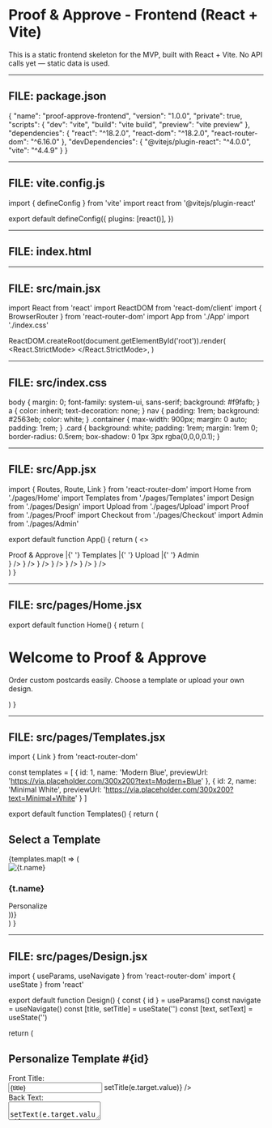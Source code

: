 # Proof & Approve - Frontend (React + Vite)

This is a static frontend skeleton for the MVP, built with React + Vite. No API calls yet — static data is used.

---

## FILE: package.json

{
"name": "proof-approve-frontend",
"version": "1.0.0",
"private": true,
"scripts": {
"dev": "vite",
"build": "vite build",
"preview": "vite preview"
},
"dependencies": {
"react": "^18.2.0",
"react-dom": "^18.2.0",
"react-router-dom": "^6.16.0"
},
"devDependencies": {
"@vitejs/plugin-react": "^4.0.0",
"vite": "^4.4.9"
}
}

---

## FILE: vite.config.js

import { defineConfig } from 'vite'
import react from '@vitejs/plugin-react'

export default defineConfig({
plugins: [react()],
})

---

## FILE: index.html

<!DOCTYPE html>
<html lang="en">
  <head>
    <meta charset="UTF-8" />
    <meta name="viewport" content="width=device-width, initial-scale=1.0" />
    <title>Proof & Approve</title>
  </head>
  <body>
    <div id="root"></div>
    <script type="module" src="/src/main.jsx"></script>
  </body>
</html>

---

## FILE: src/main.jsx

import React from 'react'
import ReactDOM from 'react-dom/client'
import { BrowserRouter } from 'react-router-dom'
import App from './App'
import './index.css'

ReactDOM.createRoot(document.getElementById('root')).render(
<React.StrictMode>
<BrowserRouter>
<App />
</BrowserRouter>
</React.StrictMode>,
)

---

## FILE: src/index.css

body {
margin: 0;
font-family: system-ui, sans-serif;
background: #f9fafb;
}
a {
color: inherit;
text-decoration: none;
}
nav {
padding: 1rem;
background: #2563eb;
color: white;
}
.container {
max-width: 900px;
margin: 0 auto;
padding: 1rem;
}
.card {
background: white;
padding: 1rem;
margin: 1rem 0;
border-radius: 0.5rem;
box-shadow: 0 1px 3px rgba(0,0,0,0.1);
}

---

## FILE: src/App.jsx

import { Routes, Route, Link } from 'react-router-dom'
import Home from './pages/Home'
import Templates from './pages/Templates'
import Design from './pages/Design'
import Upload from './pages/Upload'
import Proof from './pages/Proof'
import Checkout from './pages/Checkout'
import Admin from './pages/Admin'

export default function App() {
return (
<>
<nav>
<Link to="/">Proof & Approve</Link> |{' '}
<Link to="/templates">Templates</Link> |{' '}
<Link to="/upload">Upload</Link> |{' '}
<Link to="/admin">Admin</Link>
</nav>
<div className="container">
<Routes>
<Route path="/" element={<Home />} />
<Route path="/templates" element={<Templates />} />
<Route path="/design/:id" element={<Design />} />
<Route path="/upload" element={<Upload />} />
<Route path="/proof" element={<Proof />} />
<Route path="/checkout" element={<Checkout />} />
<Route path="/admin" element={<Admin />} />
</Routes>
</div>
</>
)
}

---

## FILE: src/pages/Home.jsx

export default function Home() {
return (
<div>
<h1>Welcome to Proof & Approve</h1>
<p>Order custom postcards easily. Choose a template or upload your own design.</p>
</div>
)
}

---

## FILE: src/pages/Templates.jsx

import { Link } from 'react-router-dom'

const templates = [
{ id: 1, name: 'Modern Blue', previewUrl: 'https://via.placeholder.com/300x200?text=Modern+Blue' },
{ id: 2, name: 'Minimal White', previewUrl: 'https://via.placeholder.com/300x200?text=Minimal+White' }
]

export default function Templates() {
return (
<div>
<h2>Select a Template</h2>
{templates.map(t => (
<div key={t.id} className="card">
<img src={t.previewUrl} alt={t.name} style={{ maxWidth: '100%' }} />
<h3>{t.name}</h3>
<Link to={`/design/${t.id}`}>Personalize</Link>
</div>
))}
</div>
)
}

---

## FILE: src/pages/Design.jsx

import { useParams, useNavigate } from 'react-router-dom'
import { useState } from 'react'

export default function Design() {
const { id } = useParams()
const navigate = useNavigate()
const [title, setTitle] = useState('')
const [text, setText] = useState('')

return (
<div>
<h2>Personalize Template #{id}</h2>
<div className="card">
<label>Front Title:<br />
<input value={title} onChange={e => setTitle(e.target.value)} />
</label>
</div>
<div className="card">
<label>Back Text:<br />
<textarea value={text} onChange={e => setText(e.target.value)} />
</label>
</div>
<button onClick={() => navigate('/proof')}>Preview Proof</button>
</div>
)
}

---

## FILE: src/pages/Upload.jsx

import { useState } from 'react'
import { useNavigate } from 'react-router-dom'

export default function Upload() {
const [file, setFile] = useState(null)
const [csv, setCsv] = useState(null)
const navigate = useNavigate()

return (
<div>
<h2>Upload Your Design</h2>
<div className="card">
<label>PDF File:
<input type="file" accept=".pdf" onChange={e => setFile(e.target.files[0])} />
</label>
</div>
<div className="card">
<label>Mailing List (CSV):
<input type="file" accept=".csv" onChange={e => setCsv(e.target.files[0])} />
</label>
</div>
<button disabled={!file} onClick={() => navigate('/proof')}>Preview Proof</button>
</div>
)
}

---

## FILE: src/pages/Proof.jsx

import { useNavigate } from 'react-router-dom'

export default function Proof() {
const navigate = useNavigate()
return (
<div>
<h2>Digital Proof</h2>
<div className="card">
<img src="https://via.placeholder.com/600x400?text=Front+Preview" alt="Front Proof" />
</div>
<div className="card">
<img src="https://via.placeholder.com/600x400?text=Back+Preview" alt="Back Proof" />
</div>
<button onClick={() => navigate('/checkout')}>Approve & Checkout</button>
</div>
)
}

---

## FILE: src/pages/Checkout.jsx

export default function Checkout() {
return (
<div>
<h2>Checkout</h2>
<p>PayPal button would appear here. (Static demo only)</p>
<button>Pay with PayPal</button>
</div>
)
}

---

## FILE: src/pages/Admin.jsx

export default function Admin() {
const orders = [
{ id: 1, user: 'Jane Doe', product: '6x9 Postcard', status: 'pending' },
{ id: 2, user: 'Acme Inc.', product: '8.5x11 Letter', status: 'pending' }
]
return (
<div>
<h2>Admin Dashboard</h2>
{orders.map(o => (
<div key={o.id} className="card">
<h3>Order #{o.id}</h3>
<p>User: {o.user}</p>
<p>Product: {o.product}</p>
<p>Status: {o.status}</p>
<button>Approve</button>
</div>
))}
</div>
)
}

---

# README.md

# Proof & Approve - Frontend (Static Prototype)

This React + Vite project is a static prototype for Phase 1 frontend. It uses dummy data only (no API calls).

## Features

- Home page
- Template selection
- Personalization form
- Upload flow (PDF + CSV)
- Proof preview
- Checkout placeholder
- Admin dashboard (static orders)

## Setup

```bash
npm install
npm run dev
```

Open [http://localhost:5173](http://localhost:5173) in your browser.
